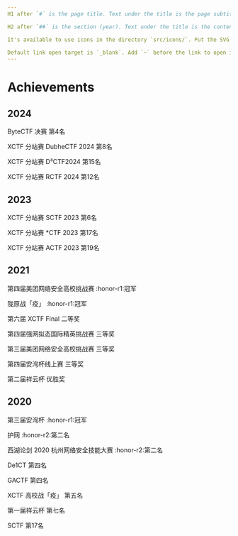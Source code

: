 ```yaml
---
H1 after `#` is the page title. Text under the title is the page subtitle.

H2 after `##` is the section (year). Text under the title is the content of the section.

It's available to use icons in the directory `src/icons/`. Put the SVG filename (without extension) between `:` to use the icon. For example, `:github:`.

Default link open target is `_blank`. Add `~` before the link to open it in the same tab, `!` for new tab.
---
```


# Achievements

## 2024

ByteCTF 决赛 第4名

XCTF 分站赛 DubheCTF 2024 第8名

XCTF 分站赛 D³CTF2024 第15名

XCTF 分站赛 RCTF 2024 第12名

## 2023

XCTF 分站赛 SCTF 2023 第6名

XCTF 分站赛 *CTF 2023 第17名

XCTF 分站赛 ACTF 2023 第19名

## 2021

第四届美团网络安全高校挑战赛 :honor-r1:冠军

陇原战「疫」 :honor-r1:冠军

第六届 XCTF Final 二等奖

第四届强网拟态国际精英挑战赛 三等奖

第三届美团网络安全高校挑战赛 三等奖

第四届安洵杯线上赛 三等奖

第二届祥云杯 优胜奖

## 2020

第三届安洵杯 :honor-r1:冠军

护网 :honor-r2:第二名

西湖论剑 2020 杭州网络安全技能大赛 :honor-r2:第二名

De1CT 第四名

GACTF 第四名

XCTF 高校战「疫」 第五名

第一届祥云杯 第七名

SCTF 第17名
